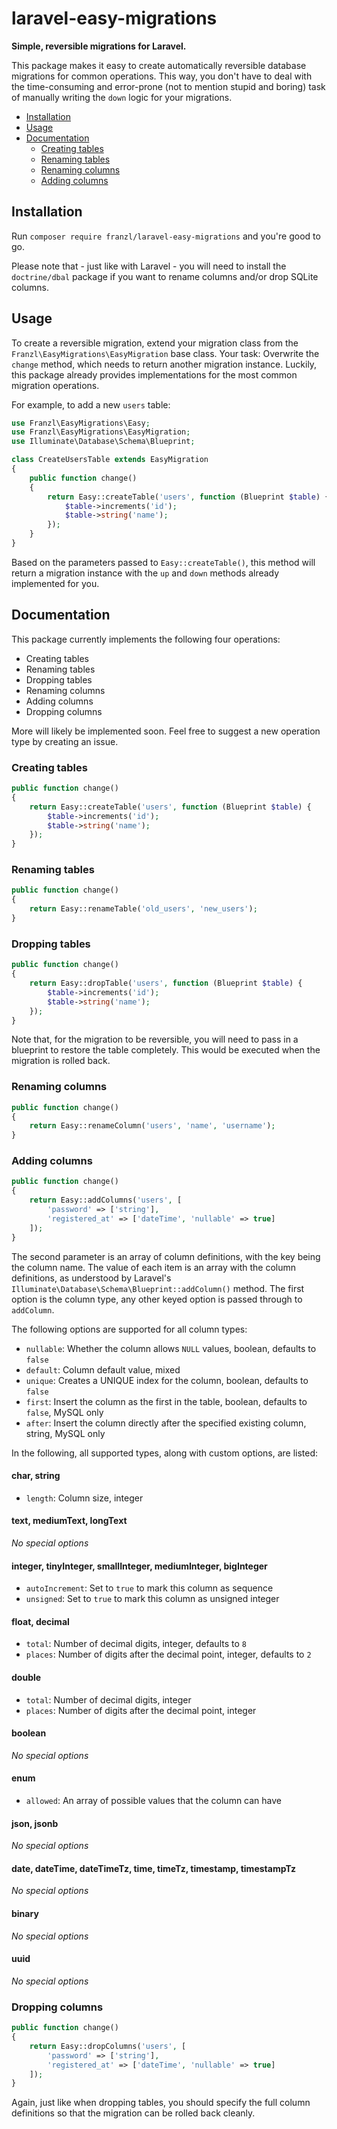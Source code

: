# laravel-easy-migrations

**Simple, reversible migrations for Laravel.**

This package makes it easy to create automatically reversible database migrations for common operations.
This way, you don't have to deal with the time-consuming and error-prone (not to mention stupid and boring) task of manually writing the `down` logic for your migrations.

- [Installation](#installation)
- [Usage](#usage)
- [Documentation](#documentation)
  - [Creating tables](#creating-tables)
  - [Renaming tables](#renaming-tables)
  - [Renaming columns](#renaming-columns)
  - [Adding columns](#adding-columns)

## Installation

Run `composer require franzl/laravel-easy-migrations` and you're good to go.

Please note that - just like with Laravel - you will need to install the `doctrine/dbal` package if you want to rename columns and/or drop SQLite columns.

## Usage

To create a reversible migration, extend your migration class from the `Franzl\EasyMigrations\EasyMigration` base class.
Your task: Overwrite the `change` method, which needs to return another migration instance.
Luckily, this package already provides implementations for the most common migration operations.

For example, to add a new `users` table:

~~~php
use Franzl\EasyMigrations\Easy;
use Franzl\EasyMigrations\EasyMigration;
use Illuminate\Database\Schema\Blueprint;

class CreateUsersTable extends EasyMigration
{
    public function change()
    {
        return Easy::createTable('users', function (Blueprint $table) {
            $table->increments('id');
            $table->string('name');
        });
    }
}
~~~

Based on the parameters passed to `Easy::createTable()`, this method will return a migration instance with the `up` and `down` methods already implemented for you.

## Documentation

This package currently implements the following four operations:

- Creating tables
- Renaming tables
- Dropping tables
- Renaming columns
- Adding columns
- Dropping columns

More will likely be implemented soon.
Feel free to suggest a new operation type by creating an issue.

### Creating tables

~~~php
public function change()
{
    return Easy::createTable('users', function (Blueprint $table) {
        $table->increments('id');
        $table->string('name');
    });
}
~~~

### Renaming tables

~~~php
public function change()
{
    return Easy::renameTable('old_users', 'new_users');
}
~~~

### Dropping tables

~~~php
public function change()
{
    return Easy::dropTable('users', function (Blueprint $table) {
        $table->increments('id');
        $table->string('name');
    });
}
~~~

Note that, for the migration to be reversible, you will need to pass in a blueprint to restore the table completely.
This would be executed when the migration is rolled back.

### Renaming columns

~~~php
public function change()
{
    return Easy::renameColumn('users', 'name', 'username');
}
~~~

### Adding columns

~~~php
public function change()
{
    return Easy::addColumns('users', [
        'password' => ['string'],
        'registered_at' => ['dateTime', 'nullable' => true]
    ]);
}
~~~

The second parameter is an array of column definitions, with the key being the column name.
The value of each item is an array with the column definitions, as understood by Laravel's `Illuminate\Database\Schema\Blueprint::addColumn()` method.
The first option is the column type, any other keyed option is passed through to `addColumn`.

The following options are supported for all column types:

- `nullable`: Whether the column allows `NULL` values, boolean, defaults to `false`
- `default`: Column default value, mixed
- `unique`: Creates a UNIQUE index for the column, boolean, defaults to `false`
- `first`: Insert the column as the first in the table, boolean, defaults to `false`, MySQL only
- `after`: Insert the column directly after the specified existing column, string, MySQL only

In the following, all supported types, along with custom options, are listed:

#### char, string

- `length`: Column size, integer

#### text, mediumText, longText

*No special options*

#### integer, tinyInteger, smallInteger, mediumInteger, bigInteger

- `autoIncrement`: Set to `true` to mark this column as sequence
- `unsigned`: Set to `true` to mark this column as unsigned integer

#### float, decimal

- `total`: Number of decimal digits, integer, defaults to `8`
- `places`: Number of digits after the decimal point, integer, defaults to `2`

#### double

- `total`: Number of decimal digits, integer
- `places`: Number of digits after the decimal point, integer

#### boolean

*No special options*

#### enum

- `allowed`: An array of possible values that the column can have

#### json, jsonb

*No special options*

#### date, dateTime, dateTimeTz, time, timeTz, timestamp, timestampTz

*No special options*

#### binary

*No special options*

#### uuid

*No special options*

### Dropping columns

~~~php
public function change()
{
    return Easy::dropColumns('users', [
        'password' => ['string'],
        'registered_at' => ['dateTime', 'nullable' => true]
    ]);
}
~~~

Again, just like when dropping tables, you should specify the full column definitions so that the migration can be rolled back cleanly.
